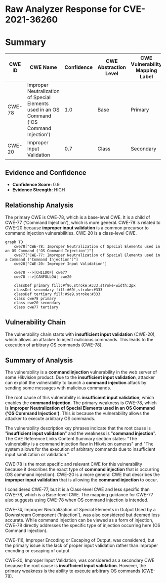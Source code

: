 # Raw Analyzer Response for CVE-2021-36260

# Summary
| CWE ID | CWE Name | Confidence | CWE Abstraction Level | CWE Vulnerability Mapping Label | CWE-Vulnerability Mapping Notes |
|---|---|---|---|---|---|
| CWE-78 | Improper Neutralization of Special Elements used in an OS Command ('OS Command Injection') | 1.0 | Base | Primary | Allowed |
| CWE-20 | Improper Input Validation | 0.7 | Class | Secondary | Discouraged |

## Evidence and Confidence

*   **Confidence Score:** 0.9
*   **Evidence Strength:** HIGH

## Relationship Analysis
The primary CWE is CWE-78, which is a base-level CWE. It is a child of CWE-77 ('Command Injection'), which is more general. CWE-78 is related to CWE-20 because **improper input validation** is a common precursor to command injection vulnerabilities. CWE-20 is a class-level CWE.

```mermaid
graph TD
    cwe78["CWE-78: Improper Neutralization of Special Elements used in an OS Command ('OS Command Injection')"]
    cwe77["CWE-77: Improper Neutralization of Special Elements used in a Command ('Command Injection')"]
    cwe20["CWE-20: Improper Input Validation"]
    
    cwe78 -->|CHILDOF| cwe77
    cwe78 -->|CANFOLLOW| cwe20
    
    classDef primary fill:#f96,stroke:#333,stroke-width:2px
    classDef secondary fill:#69f,stroke:#333
    classDef tertiary fill:#9e9,stroke:#333
    class cwe78 primary
    class cwe20 secondary
    class cwe77 tertiary
```

## Vulnerability Chain
The vulnerability chain starts with **insufficient input validation** (CWE-20), which allows an attacker to inject malicious commands. This leads to the execution of arbitrary OS commands (CWE-78).

## Summary of Analysis
The vulnerability is a **command injection** vulnerability in the web server of some Hikvision product. Due to the **insufficient input validation**, attacker can exploit the vulnerability to launch a **command injection** attack by sending some messages with malicious commands.

The root cause of this vulnerability is **insufficient input validation**, which enables the **command injection**. The primary weakness is CWE-78, which is **Improper Neutralization of Special Elements used in an OS Command ('OS Command Injection')**. This is because the vulnerability allows the attacker to execute arbitrary OS commands.

The vulnerability description key phrases indicate that the root cause is "**insufficient input validation**" and the weakness is "**command injection**". The CVE Reference Links Content Summary section states: "The vulnerability is a command injection flaw in Hikvision cameras" and "The system allows for the execution of arbitrary commands due to insufficient input sanitization or validation."

CWE-78 is the most specific and relevant CWE for this vulnerability because it describes the exact type of **command injection** that is occurring (OS command injection). CWE-20 is a more general CWE that describes the **improper input validation** that is allowing the **command injection** to occur.

I considered CWE-77, but it is a Class-level CWE and less specific than CWE-78, which is a Base-level CWE. The mapping guidance for CWE-77 also suggests using CWE-78 when OS command injection is intended.

CWE-74, Improper Neutralization of Special Elements in Output Used by a Downstream Component ('Injection'), was also considered but deemed less accurate. While command injection can be viewed as a form of injection, CWE-78 directly addresses the specific type of injection occurring here (OS Command Injection).

CWE-116, Improper Encoding or Escaping of Output, was considered, but the primary issue is the lack of proper input validation rather than improper encoding or escaping of output.

CWE-20, Improper Input Validation, was considered as a secondary CWE because the root cause is **insufficient input validation**. However, the primary weakness is the ability to execute arbitrary OS commands (CWE-78).